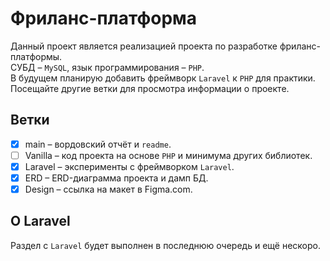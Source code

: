 # Фриланс-платформа
Данный проект является реализацией проекта по разработке фриланс-платформы.  
СУБД – `MySQL`, язык программирования – `PHP`.  
В будущем планирую добавить фреймворк `Laravel` к `PHP` для практики.  
Посещайте другие ветки для просмотра информации о проекте.

## Ветки
- [x] main – вордовский отчёт и `readme`.
- [ ] Vanilla – код проекта на основе `PHP` и минимума других библиотек.
- [x] Laravel – эксперименты с фреймворком `Laravel`.
- [x] ERD – ERD-диаграмма проекта и дамп БД.
- [x] Design – ссылка на макет в Figma.com.

## О Laravel
Раздел с `Laravel` будет выполнен в последнюю очередь и ещё нескоро.
